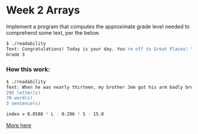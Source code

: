 # Week 2 Arrays 
Implement a program that computes the approximate grade level needed to comprehend some text, per the below.

```bash
$ ./readability
Text: Congratulations! Today is your day. You're off to Great Places! You're off and away!
Grade 3
```

### How this work:
```bash
$ ./readability
Text: When he was nearly thirteen, my brother Jem got his arm badly broken at the elbow. When it healed, and Jem's fears of never being able to play football were assuaged, he was seldom self-conscious about his injury. His left arm was somewhat shorter than his right; when he stood or walked, the back of his hand was at right angles to his body, his thumb parallel to his thigh.
295 letter(s)
70 word(s)
3 sentence(s)
```
```bash
index = 0.0588 * L - 0.296 * S - 15.8
```
[More here](https://cs50.harvard.edu/x/2020/psets/2/readability/#:~:text=index%20=%200.0588%20*%20L%20-%200.296%20*%20S%20-%2015.8)
